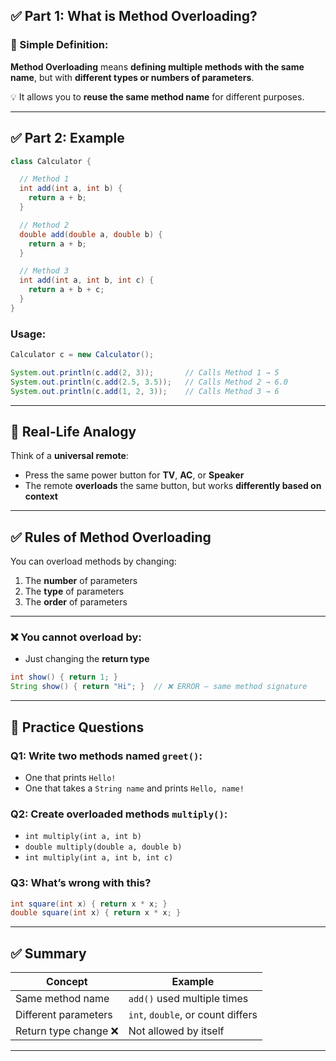 
## ✅ Part 1: What is Method Overloading?

### 🔹 Simple Definition:

**Method Overloading** means **defining multiple methods with the same name**, but with **different types or numbers of parameters**.

💡 It allows you to **reuse the same method name** for different purposes.

---

## ✅ Part 2: Example

```java
class Calculator {

  // Method 1
  int add(int a, int b) {
    return a + b;
  }

  // Method 2
  double add(double a, double b) {
    return a + b;
  }

  // Method 3
  int add(int a, int b, int c) {
    return a + b + c;
  }
}
```

### Usage:

```java
Calculator c = new Calculator();

System.out.println(c.add(2, 3));       // Calls Method 1 → 5
System.out.println(c.add(2.5, 3.5));   // Calls Method 2 → 6.0
System.out.println(c.add(1, 2, 3));    // Calls Method 3 → 6
```

---

## 🧠 Real-Life Analogy

Think of a **universal remote**:

* Press the same power button for **TV**, **AC**, or **Speaker**
* The remote **overloads** the same button, but works **differently based on context**

---

## ✅ Rules of Method Overloading

You can overload methods by changing:

1. The **number** of parameters
2. The **type** of parameters
3. The **order** of parameters

---

### ❌ You **cannot** overload by:

* Just changing the **return type**

```java
int show() { return 1; }
String show() { return "Hi"; }  // ❌ ERROR – same method signature
```

---

## 📝 Practice Questions

### Q1: Write two methods named `greet()`:

* One that prints `Hello!`
* One that takes a `String name` and prints `Hello, name!`

### Q2: Create overloaded methods `multiply()`:

* `int multiply(int a, int b)`
* `double multiply(double a, double b)`
* `int multiply(int a, int b, int c)`

### Q3: What’s wrong with this?

```java
int square(int x) { return x * x; }
double square(int x) { return x * x; }
```

---

## ✅ Summary

| Concept              | Example                           |
| -------------------- | --------------------------------- |
| Same method name     | `add()` used multiple times       |
| Different parameters | `int`, `double`, or count differs |
| Return type change ❌ | Not allowed by itself             |

---

